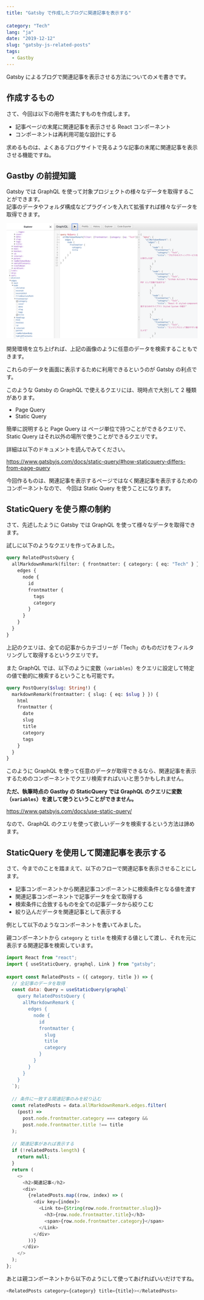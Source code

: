 ```yaml
---
title: "Gatsby で作成したブログに関連記事を表示する"

category: "Tech"
lang: "ja"
date: "2019-12-12"
slug: "gatsby-js-related-posts"
tags:
  - Gastby
---
```


Gatsby によるブログで関連記事を表示させる方法についてのメモ書きです。

## 作成するもの

さて、今回は以下の用件を満たすものを作成します。

- 記事ページの末尾に関連記事を表示させる React コンポーネント
- コンポーネントは再利用可能な設計にする

求めるものは、よくあるブログサイトで見るような記事の末尾に関連記事を表示させる機能ですね。

## Gastby の前提知識

Gatsby では GraphQL を使って対象プロジェクトの様々なデータを取得することができます。  
記事のデータやフォルダ構成などプラグインを入れて拡張すれば様々なデータを取得できます。

![Gatsby_GraphiQL.png](./Gatsby_GraphiQL.png)

開発環境を立ち上げれば、上記の画像のように任意のデータを検索することもできます。

これらのデータを画面に表示するために利用できるというのが Gatsby の利点です。

このような Gatsby の GraphQL で使えるクエリには、現時点で大別して 2 種類があります。

- Page Query
- Static Query

簡単に説明すると Page Query は ページ単位で持つことができるクエリで、Static Query はそれ以外の場所で使うことができるクエリです。

詳細は以下のドキュメントを読んでみてください。

https://www.gatsbyjs.com/docs/static-query/#how-staticquery-differs-from-page-query

今回作るものは、関連記事を表示するページではなく関連記事を表示するためのコンポーネントなので、 今回は Static Query を使うことになります。

## StaticQuery を使う際の制約

さて、先述したように Gatsby では GraphQL を使って様々なデータを取得できます。

試しに以下のようなクエリを作ってみました。

```graphql
query RelatedPostsQuery {
  allMarkdownRemark(filter: { frontmatter: { category: { eq: "Tech" } } }) {
    edges {
      node {
        id
        frontmatter {
          tags
          category
        }
      }
    }
  }
}
```

上記のクエリは、全ての記事からカテゴリーが「Tech」のものだけをフィルタリングして取得するというクエリです。

また GraphQL では、以下のように変数（`variables`）をクエリに設定して特定の値で動的に検索するということも可能です。

```graphql
query PostQuery($slug: String!) {
  markdownRemark(frontmatter: { slug: { eq: $slug } }) {
    html
    frontmatter {
      date
      slug
      title
      category
      tags
    }
  }
}
```

このように GraphQL を使って任意のデータが取得できるなら、関連記事を表示するためのコンポーネントでクエリ検索すればいいと思うかもしれません。

**ただ、執筆時点の Gastby の StaticQuery では GraphQL のクエリに変数（`variables`）を渡して使うということができません。**

https://www.gatsbyjs.com/docs/use-static-query/

なので、GraphQL のクエリを使って欲しいデータを検索するという方法は諦めます。

## StaticQuery を使用して関連記事を表示する

さて、今までのことを踏まえて、以下のフローで関連記事を表示させることにします。

- 記事コンポーネントから関連記事コンポーネントに検索条件となる値を渡す
- 関連記事コンポーネントで記事データを全て取得する
- 検索条件に合致するものを全ての記事データから絞りこむ
- 絞り込んだデータを関連記事として表示する

例として以下のようなコンポーネントを書いてみました。

親コンポーネントから `category` と `title` を検索する値として渡し、それを元に表示する関連記事を検索しています。

```js
import React from "react";
import { useStaticQuery, graphql, Link } from "gatsby";

export const RelatedPosts = ({ category, title }) => {
  // 全記事のデータを取得
  const data: Query = useStaticQuery(graphql`
    query RelatedPostsQuery {
      allMarkdownRemark {
        edges {
          node {
            id
            frontmatter {
              slug
              title
              category
            }
          }
        }
      }
    }
  `);

  // 条件に一致する関連記事のみを絞り込む
  const relatedPosts = data.allMarkdownRemark.edges.filter(
    (post) =>
      post.node.frontmatter.category === category &&
      post.node.frontmatter.title !== title
  );

  // 関連記事があれば表示する
  if (!relatedPosts.length) {
    return null;
  }
  return (
    <>
      <h2>関連記事</h2>
      <div>
        {relatedPosts.map((row, index) => (
          <div key={index}>
            <Link to={String(row.node.frontmatter.slug)}>
              <h3>{row.node.frontmatter.title}</h3>
              <span>{row.node.frontmatter.category}</span>
            </Link>
          </div>
        ))}
      </div>
    </>
  );
};
```

あとは親コンポーネントから以下のようにして使ってあげればいいだけですね。

```js
<RelatedPosts category={category} title={title}></RelatedPosts>
```
